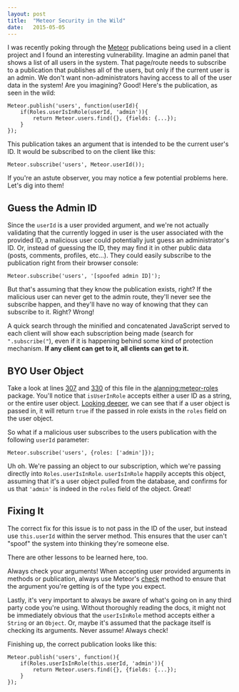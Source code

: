 ```yaml
---
layout: post
title:  "Meteor Security in the Wild"
date:   2015-05-05
---
```


I was recently poking through the [Meteor](https://www.meteor.com/) publications being used in a client project and I found an interesting vulnerability. Imagine an admin panel that shows a list of all users in the system. That page/route needs to subscribe to a publication that publishes all of the users, but only if the current user is an admin. We don't want non-administrators having access to all of the user data in the system! Are you imagining? Good! Here's the publication, as seen in the wild:

<pre class="language-javascript"><code class="language-javascript">Meteor.publish('users', function(userId){
    if(Roles.userIsInRole(userId, 'admin')){
        return Meteor.users.find({}, {fields: {...});
    }
});
</code></pre>

This publication takes an argument that is intended to be the current user's ID. It would be subscribed to on the client like this:

<pre class="language-javascript"><code class="language-javascript">Meteor.subscribe('users', Meteor.userId());
</code></pre>

If you're an astute observer, you may notice a few potential problems here. Let's dig into them!

## Guess the Admin ID

Since the <code class="language-javascript">userId</code> is a user provided argument, and we're not actually validating that the currently logged in user is the user associated with the provided ID, a malicious user could potentially just guess an administrator's ID. Or, instead of guessing the ID, they may find it in other public data (posts, comments, profiles, etc...). They could easily subscribe to the publication right from their browser console:

<pre class="language-javascript"><code class="language-javascript">Meteor.subscribe('users', '[spoofed admin ID]');
</code></pre>

But that's assuming that they know the publication exists, right? If the malicious user can never get to the admin route, they'll never see the subscribe happen, and they'll have no way of knowing that they can subscribe to it. Right? Wrong!

A quick search through the minified and concatenated JavaScript served to each client will show each subscription being made (search for <code class="language-javascript">".subscribe("</code>), even if it is happening behind some kind of protection mechanism. __If any client can get to it, all clients can get to it.__

## BYO User Object

Take a look at lines [307](https://github.com/alanning/meteor-roles/blob/66ff74ab320649a73a50e06f46b57785dbff7fa6/roles/roles_common.js#L307) and [330](https://github.com/alanning/meteor-roles/blob/66ff74ab320649a73a50e06f46b57785dbff7fa6/roles/roles_common.js#L330) of this file in the [alanning:meteor-roles](https://github.com/alanning/meteor-roles) package. You'll notice that <code class="language-javascript">isUserInRole</code> accepts either a user ID as a string, or the entire user object. [Looking deeper](https://github.com/alanning/meteor-roles/blob/66ff74ab320649a73a50e06f46b57785dbff7fa6/roles/roles_common.js#L309-L312), we can see that if a user object is passed in, it will return <code class="language-javascript">true</code> if the passed in role exists in the <code class="language-javascript">roles</code> field on the user object.

So what if a malicious user subscribes to the users publication with the following <code class="language-javascript">userId</code> parameter:

<pre class="language-javascript"><code class="language-javascript">Meteor.subscribe('users', {roles: ['admin']});
</code></pre>

Uh oh. We're passing an object to our subscription, which we're passing directly into <code class="language-javascript">Roles.userIsInRole</code>. <code class="language-javascript">userIsInRole</code> happily accepts this object, assuming that it's a user object pulled from the database, and confirms for us that <code class="language-javascript">'admin'</code> is indeed in the <code class="language-javascript">roles</code> field of the object. Great!

## Fixing It

The correct fix for this issue is to not pass in the ID of the user, but instead use <code class="language-javascript">this.userId</code> within the server method. This ensures that the user can't "spoof" the system into thinking they're someone else.

There are other lessons to be learned here, too.

Always check your arguments! When accepting user provided arguments in methods or publication, always use Meteor's [check](http://docs.meteor.com/#/full/check_package) method to ensure that the argument you're getting is of the type you expect.

Lastly, it's very important to always be aware of what's going on in any third party code you're using. Without thoroughly reading the docs, it might not be immediately obvious that the <code class="language-javascript">userIsInRole</code> method accepts either a <code class="language-javascript">String</code> or an <code class="language-javascript">Object</code>. Or, maybe it's assumed that the package itself is checking its arguments. Never assume! Always check!

Finishing up, the correct publication looks like this:

<pre class="language-javascript"><code class="language-javascript">Meteor.publish('users', function(){
    if(Roles.userIsInRole(this.userId, 'admin')){
        return Meteor.users.find({}, {fields: {...});
    }
});
</code></pre>